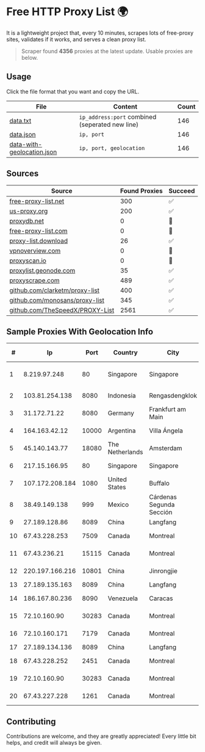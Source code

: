 
# Free HTTP Proxy List 🌍

It is a lightweight project that, every 10 minutes, scrapes lots of free-proxy sites, validates if it works, and serves a clean proxy list.


> Scraper found **4356** proxies at the latest update. Usable proxies are below.

## Usage

Click the file format that you want and copy the URL.


|File|Content|Count|
|----|-------|-----|
|[data.txt](https://raw.githubusercontent.com/themiralay/Proxy-List-World/master/data.txt)|`ip_address:port` combined (seperated new line)|146|
|[data.json](https://raw.githubusercontent.com/themiralay/Proxy-List-World/master/data.json)|`ip, port`|146|
|[data-with-geolocation.json](https://raw.githubusercontent.com/themiralay/Proxy-List-World/master/data-with-geolocation.json)|`ip, port, geolocation`|146|

## Sources

|Source|Found Proxies|Succeed|
|------|-------------|-------|
|[free-proxy-list.net](https://free-proxy-list.net)|300|✅|
|[us-proxy.org](https://www.us-proxy.org)|200|✅|
|[proxydb.net](http://proxydb.net)|0|🚫|
|[free-proxy-list.com](https://free-proxy-list.com/?page=&port=&type%5B%5D=http&type%5B%5D=https&up_time=0&search=Search)|0|🚫|
|[proxy-list.download](https://www.proxy-list.download/HTTP)|26|✅|
|[vpnoverview.com](https://vpnoverview.com/privacy/anonymous-browsing/free-proxy-servers)|0|🚫|
|[proxyscan.io](https://www.proxyscan.io)|0|🚫|
|[proxylist.geonode.com](https://proxylist.geonode.com/api/proxy-list?limit=300&page=1&sort_by=lastChecked&sort_type=desc&protocols=http,https)|35|✅|
|[proxyscrape.com](https://api.proxyscrape.com/v2/?request=displayproxies&protocol=http&timeout=10000&country=all&ssl=all&anonymity=all)|489|✅|
|[github.com/clarketm/proxy-list](https://raw.githubusercontent.com/clarketm/proxy-list/master/proxy-list-raw.txt)|400|✅|
|[github.com/monosans/proxy-list](https://raw.githubusercontent.com/monosans/proxy-list/main/proxies/http.txt)|345|✅|
|[github.com/TheSpeedX/PROXY-List](https://raw.githubusercontent.com/TheSpeedX/PROXY-List/master/http.txt)|2561|✅|


## Sample Proxies With Geolocation Info

|#|Ip|Port|Country|City|Internet Service Provider|
|-|--|----|-------|----|-------------------------|
|1|8.219.97.248|80|Singapore|Singapore|Alibaba Cloud (Singapore) Private Limited|
|2|103.81.254.138|8080|Indonesia|Rengasdengklok|PT. Nusa Jaya Prasetyo|
|3|31.172.71.22|8080|Germany|Frankfurt am Main|Fornex Hosting S.L.|
|4|164.163.42.12|10000|Argentina|Villa Ángela|Interret Villa Angela SRL|
|5|45.140.143.77|18080|The Netherlands|Amsterdam|RoyaleHosting BV|
|6|217.15.166.95|80|Singapore|Singapore|Contabo Asia Private Limited|
|7|107.172.208.184|1080|United States|Buffalo|HostPapa|
|8|38.49.149.138|999|Mexico|Cárdenas Segunda Sección|Ientc S De RL De CV|
|9|27.189.128.86|8089|China|Langfang|Chinanet|
|10|67.43.228.253|7509|Canada|Montreal|GloboTech Communications|
|11|67.43.236.21|15115|Canada|Montreal|GloboTech Communications|
|12|220.197.166.216|10801|China|Jinrongjie|China Unicom Network|
|13|27.189.135.163|8089|China|Langfang|Chinanet|
|14|186.167.80.236|8090|Venezuela|Caracas|Corporacion Digitel C.A|
|15|72.10.160.90|30283|Canada|Montreal|GloboTech Communications|
|16|72.10.160.171|7179|Canada|Montreal|GloboTech Communications|
|17|27.189.134.136|8089|China|Langfang|Chinanet|
|18|67.43.228.252|2451|Canada|Montreal|GloboTech Communications|
|19|72.10.160.90|30283|Canada|Montreal|GloboTech Communications|
|20|67.43.227.228|1261|Canada|Montreal|GloboTech Communications|



## Contributing

Contributions are welcome, and they are greatly appreciated! Every
little bit helps, and credit will always be given.

